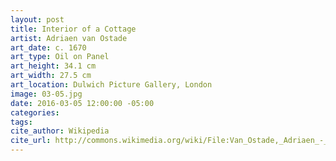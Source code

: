 ```yaml
---
layout: post
title: Interior of a Cottage
artist: Adriaen van Ostade
art_date: c. 1670
art_type: Oil on Panel
art_height: 34.1 cm
art_width: 27.5 cm
art_location: Dulwich Picture Gallery, London
image: 03-05.jpg
date: 2016-03-05 12:00:00 -05:00
categories:
tags:
cite_author: Wikipedia
cite_url: http://commons.wikimedia.org/wiki/File:Van_Ostade,_Adriaen_-_Interior_of_a_Cottage_-_Google_Art_Project.jpg
---
```


